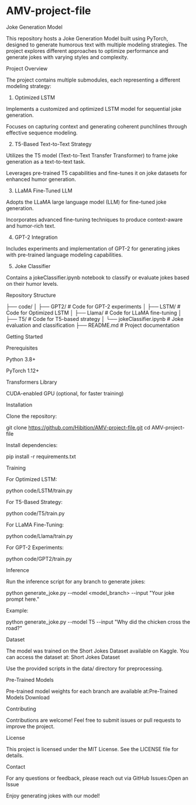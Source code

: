 # AMV-project-file

Joke Generation Model

This repository hosts a Joke Generation Model built using PyTorch, designed to generate humorous text with multiple modeling strategies. The project explores different approaches to optimize performance and generate jokes with varying styles and complexity.

Project Overview

The project contains multiple submodules, each representing a different modeling strategy:

1. Optimized LSTM

Implements a customized and optimized LSTM model for sequential joke generation.

Focuses on capturing context and generating coherent punchlines through effective sequence modeling.

2. T5-Based Text-to-Text Strategy

Utilizes the T5 model (Text-to-Text Transfer Transformer) to frame joke generation as a text-to-text task.

Leverages pre-trained T5 capabilities and fine-tunes it on joke datasets for enhanced humor generation.

3. LLaMA Fine-Tuned LLM

Adopts the LLaMA large language model (LLM) for fine-tuned joke generation.

Incorporates advanced fine-tuning techniques to produce context-aware and humor-rich text.

4. GPT-2 Integration

Includes experiments and implementation of GPT-2 for generating jokes with pre-trained language modeling capabilities.

5. Joke Classifier

Contains a jokeClassifier.ipynb notebook to classify or evaluate jokes based on their humor levels.

Repository Structure

├── code/
│   ├── GPT2/             # Code for GPT-2 experiments
│   ├── LSTM/             # Code for Optimized LSTM
│   ├── Llama/            # Code for LLaMA fine-tuning
│   ├── T5/               # Code for T5-based strategy
│   └── jokeClassifier.ipynb  # Joke evaluation and classification
├── README.md             # Project documentation

Getting Started

Prerequisites

Python 3.8+

PyTorch 1.12+

Transformers Library

CUDA-enabled GPU (optional, for faster training)

Installation

Clone the repository:

git clone https://github.com/Hibition/AMV-project-file.git
cd AMV-project-file

Install dependencies:

pip install -r requirements.txt

Training

For Optimized LSTM:

python code/LSTM/train.py

For T5-Based Strategy:

python code/T5/train.py

For LLaMA Fine-Tuning:

python code/Llama/train.py

For GPT-2 Experiments:

python code/GPT2/train.py

Inference

Run the inference script for any branch to generate jokes:

python generate_joke.py --model <model_branch> --input "Your joke prompt here."

Example:

python generate_joke.py --model T5 --input "Why did the chicken cross the road?"

Dataset

The model was trained on the Short Jokes Dataset available on Kaggle. You can access the dataset at:
Short Jokes Dataset

Use the provided scripts in the data/ directory for preprocessing.

Pre-Trained Models

Pre-trained model weights for each branch are available at:Pre-Trained Models Download

Contributing

Contributions are welcome! Feel free to submit issues or pull requests to improve the project.

License

This project is licensed under the MIT License. See the LICENSE file for details.

Contact

For any questions or feedback, please reach out via GitHub Issues:Open an Issue

Enjoy generating jokes with our model!
